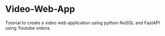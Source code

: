 # Video-Web-App
Tutorial to create a video web application using python NoSQL and FastAPI using Youtube videos.
